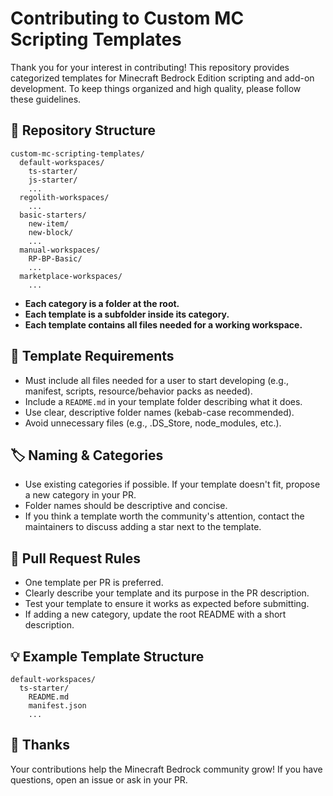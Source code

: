 # Contributing to Custom MC Scripting Templates

Thank you for your interest in contributing! This repository provides categorized templates for Minecraft Bedrock Edition scripting and add-on development. To keep things organized and high quality, please follow these guidelines.

## 📁 Repository Structure

```
custom-mc-scripting-templates/
  default-workspaces/
    ts-starter/
    js-starter/
    ...
  regolith-workspaces/
    ...
  basic-starters/
    new-item/
    new-block/
    ...
  manual-workspaces/
    RP-BP-Basic/
    ...
  marketplace-workspaces/
    ...
```
- **Each category is a folder at the root.**
- **Each template is a subfolder inside its category.**
- **Each template contains all files needed for a working workspace.**

## 📝 Template Requirements
- Must include all files needed for a user to start developing (e.g., manifest, scripts, resource/behavior packs as needed).
- Include a `README.md` in your template folder describing what it does.
- Use clear, descriptive folder names (kebab-case recommended).
- Avoid unnecessary files (e.g., .DS_Store, node_modules, etc.).

## 🏷️ Naming & Categories
- Use existing categories if possible. If your template doesn't fit, propose a new category in your PR.
- Folder names should be descriptive and concise.
- If you think a template worth the community's attention, contact the maintainers to discuss adding a star next to the template.

## 🚦 Pull Request Rules
- One template per PR is preferred.
- Clearly describe your template and its purpose in the PR description.
- Test your template to ensure it works as expected before submitting.
- If adding a new category, update the root README with a short description.

## 💡 Example Template Structure
```
default-workspaces/
  ts-starter/
    README.md
    manifest.json
    ...
```

## 🙏 Thanks
Your contributions help the Minecraft Bedrock community grow! If you have questions, open an issue or ask in your PR.
